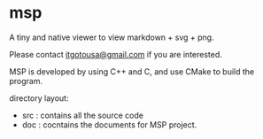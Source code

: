 # msp
A tiny and native viewer to view markdown + svg + png.

Please contact itgotousa@gmail.com if you are interested.

MSP is developed by using C++ and C, and use CMake to build the program.

directory layout:
- src : contains all the source code
- doc : cocntains the documents for MSP project.







